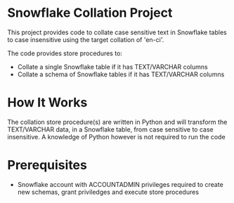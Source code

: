 # Snowflake Collation Project

This project provides code to collate case sensitive text in Snowflake tables to case insensitive using the target collation of 'en-ci'.

The code provides store procedures to:
- Collate a single Snowflake table if it has TEXT/VARCHAR columns
- Collate a schema of Snowflake tables if it has TEXT/VARCHAR columns

# How It Works

The collation store procedure(s) are written in Python and will transform the TEXT/VARCHAR data, in a Snowflake table, from case sensitive to case insensitive. A knowledge of Python however is not required to run the code

# Prerequisites

- Snowflake account with ACCOUNTADMIN privileges required to create new schemas, grant priviledges and execute store procedures

